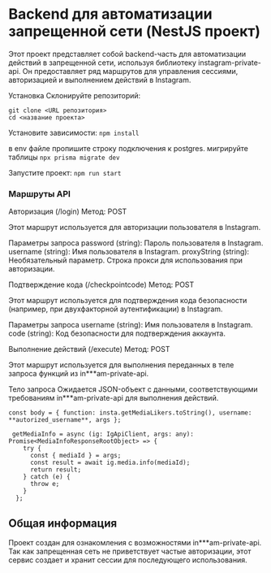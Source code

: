 # Backend для автоматизации запрещенной сети (NestJS проект)

Этот проект представляет собой backend-часть для автоматизации действий в запрещенной сети, используя библиотеку instagram-private-api. Он предоставляет ряд маршрутов для управления сессиями, авторизацией и выполнением действий в Instagram.

Установка
Склонируйте репозиторий:

```
git clone <URL репозитория>
cd <название проекта>
```

Установите зависимости:
`npm install`

в env файле пропишите строку подключения к postgres.
мигрируйте таблицы
`npx prisma migrate dev`

Запустите проект:
`npm run start`

### Маршруты API

Авторизация (/login)
Метод: POST

Этот маршрут используется для авторизации пользователя в Instagram.

Параметры запроса
password (string): Пароль пользователя в Instagram.
username (string): Имя пользователя в Instagram.
proxyString (string): Необязательный параметр. Строка прокси для использования при авторизации.

Подтверждение кода (/checkpointcode)
Метод: POST

Этот маршрут используется для подтверждения кода безопасности (например, при двухфакторной аутентификации) в Instagram.

Параметры запроса
username (string): Имя пользователя в Instagram.
code (string): Код безопасности для подтверждения аккаунта.

Выполнение действий (/execute)
Метод: POST

Этот маршрут используется для выполнения переданных в теле запроса функций из in***am-private-api.

Тело запроса
Ожидается JSON-объект с данными, соответствующими требованиям in***am-private-api для выполнения действий.

`const body = { function: insta.getMediaLikers.toString(), username: **autorized_username**, args };`

```
 getMediaInfo = async (ig: IgApiClient, args: any): Promise<MediaInfoResponseRootObject> => {
    try {
      const { mediaId } = args;
      const result = await ig.media.info(mediaId);
      return result;
    } catch (e) {
      throw e;
    }
  };
```

## Общая информация

Проект создан для ознакомления с возможностями in***am-private-api. Так как запрещенная сеть не приветствует частые авторизации, этот сервис создает и хранит сессии для последующего использования.
